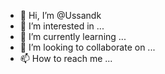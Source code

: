 - 👋 Hi, I’m @Ussandk
- 👀 I’m interested in ...
- 🌱 I’m currently learning ...
- 💞️ I’m looking to collaborate on ...
- 📫 How to reach me ...

<!---
Ussandk/Ussandk is a ✨ special ✨ repository because its `README.md` (this file) appears on your GitHub profile.
You can click the Preview link to take a look at your changes.
--->

